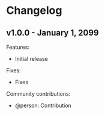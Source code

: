 # Changelog

## v1.0.0 - January 1, 2099

Features:

- Initial release

Fixes:

- Fixes

Community contributions:

- @person: Contribution
